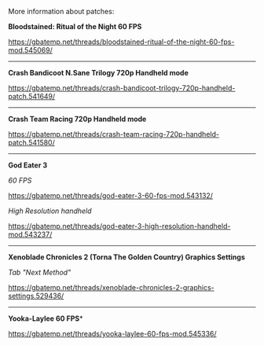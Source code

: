 More information about patches:

**Bloodstained: Ritual of the Night 60 FPS**

https://gbatemp.net/threads/bloodstained-ritual-of-the-night-60-fps-mod.545069/

---

**Crash Bandicoot N.Sane Trilogy 720p Handheld mode**

https://gbatemp.net/threads/crash-bandicoot-trilogy-720p-handheld-patch.541649/

---

**Crash Team Racing 720p Handheld mode**

https://gbatemp.net/threads/crash-team-racing-720p-handheld-patch.541580/

---

**God Eater 3**

_60 FPS_

https://gbatemp.net/threads/god-eater-3-60-fps-mod.543132/

_High Resolution handheld_

https://gbatemp.net/threads/god-eater-3-high-resolution-handheld-mod.543237/

---

**Xenoblade Chronicles 2 (Torna The Golden Country) Graphics Settings**

_Tab "Next Method"_

https://gbatemp.net/threads/xenoblade-chronicles-2-graphics-settings.529436/

---

**Yooka-Laylee 60 FPS***

https://gbatemp.net/threads/yooka-laylee-60-fps-mod.545336/
